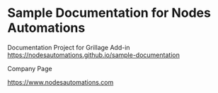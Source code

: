 # Sample Documentation for Nodes Automations
Documentation Project for Grillage Add-in
https://nodesautomations.github.io/sample-documentation

Company Page

https://www.nodesautomations.com